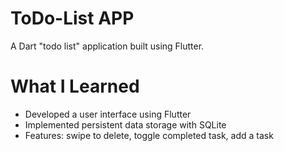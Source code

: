 # ToDo-List APP

A Dart "todo list" application built using Flutter.

# What I Learned

* Developed a user interface using Flutter
* Implemented persistent data storage with SQLite
* Features: swipe to delete, toggle completed task, add a task